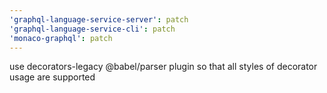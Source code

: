 ```yaml
---
'graphql-language-service-server': patch
'graphql-language-service-cli': patch
'monaco-graphql': patch
---
```


use decorators-legacy @babel/parser plugin so that all styles of decorator usage
are supported
